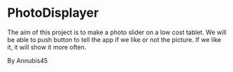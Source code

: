 # PhotoDisplayer

The aim of this project is to make a photo slider on a low cost tablet.
We will be able to push button to tell the app if we like or not the picture. 
If we like it, it will show it more often.

By Annubis45
